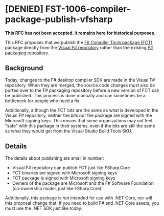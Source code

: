 # [DENIED] FST-1006-compiler-package-publish-vfsharp

**This RFC has not been accepted. It remains here for historical purposes.**

This RFC proposes that we publish the [F# Compiler Tools package (FCT)](https://www.nuget.org/packages/FSharp.Compiler.Tools/) package directly from the [Visual F# repository](https://github.com/dotnet/fsharp) rather than the existing [F# packaging repository](https://github.com/fsharp/fsharp).

## Background

Today, changes to the F# desktop compiler SDK are made in the Visual F# repository. When they are merged, the source code changes must also be ported over to the F# packaging repository before a new version of FCT can be published. This process is done manually and can sometimes be a bottleneck for people who need a fix.

Additionally, although the FCT bits are the same as what is developed in the Visual F# repository, neither the bits nor the package are signed with the Microsoft signing keys. This means that some organizations may not feel "safe" with this package in their systems, even if the bits are still the same as what they would get from the Visual Studio Build Tools SKU.

## Details

The details about publishing are small in number:

* Visual F# repository can publish FCT just like FSharp.Core
* FCT binaries are signed with Microsoft signing keys
* FCT package is signed with Microsoft signing keys
* Owners of the package are Microsoft and the F# Software Foundation (co-ownership model, just like FSharp.Core)

Additionally, this package is _not_ intended for use with .NET Core, nor will this proposal change that. If you need to build F# and .NET Core assets, you must use the .NET SDK just like today.

